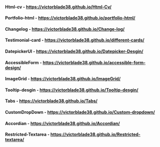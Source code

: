 #### Html-cv - https://victorblade38.github.io/Html-Cv/ 
#### Portfolio-html - https://victorblade38.github.io/portfolio-html/
#### Changelog - https://victorblade38.github.io/Change-log/
#### Testimonial-card - https://victorblade38.github.io/different-cards/
#### DatepickerUI - https://victorblade38.github.io/Datepicker-Desgin/
#### AccessibleForm - https://victorblade38.github.io/accessible-form-design/
#### ImageGrid - https://victorblade38.github.io/ImageGrid/
#### Tooltip-desgin - https://victorblade38.github.io/Tooltip-desgin/
#### Tabs - https://victorblade38.github.io/Tabs/
#### CustomDropDown - https://victorblade38.github.io/Custom-dropdown/
#### Accordian - https://victorblade38.github.io/Accordian/
#### Restricted-Textarea - https://victorblade38.github.io/Restricted-textarea/
